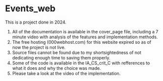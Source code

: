 # Events_web
This is a project done in 2024.


1) All of the documentation is available in the cover_page file, including a 7 minute video with analysis of the features and implementation methods.
2) The free hosting (000webhost.com) for this website expired so as of now the project is not live.
3) Source files cannot be found due to my shortsightedness of not dedicating enough time to saving them properly.
4) Some of the code is available in the IA_CS_crit_C with refferences to what it does and why the choice was made.
5) Please take a look at the video of the implementation.
